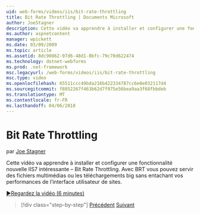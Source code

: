 ```yaml
---
uid: web-forms/videos/iis/bit-rate-throttling
title: Bit Rate Throttling | Documents Microsoft
author: JoeStagner
description: Cette vidéo va apprendre à installer et configurer une fonctionnalité nouvelle IIS7 intéressante – Bit Rate Throttling. Avec BRT vous servir des fichiers multimédias ou les téléchargements big withou...
ms.author: aspnetcontent
manager: wpickett
ms.date: 03/09/2009
ms.topic: article
ms.assetid: 8dc90862-97d6-48d1-8bfc-79c70d622474
ms.technology: dotnet-webforms
ms.prod: .net-framework
msc.legacyurl: /web-forms/videos/iis/bit-rate-throttling
msc.type: video
ms.openlocfilehash: 65511ccc49bda216b422334787cc6e0e032117d4
ms.sourcegitcommit: f8852267f463b62d7f975e56bea9aa3f68fbbdeb
ms.translationtype: MT
ms.contentlocale: fr-FR
ms.lasthandoff: 04/06/2018
---
```

<a name="bit-rate-throttling"></a>Bit Rate Throttling
====================
par [Joe Stagner](https://github.com/JoeStagner)

Cette vidéo va apprendre à installer et configurer une fonctionnalité nouvelle IIS7 intéressante – Bit Rate Throttling. Avec BRT vous pouvez servir des fichiers multimédias ou les téléchargements big sans entachant vos performances de l’interface utilisateur de sites.

[&#9654;Regardez la vidéo (6 minutes)](https://channel9.msdn.com/Blogs/ASP-NET-Site-Videos/bit-rate-throttling)

> [!div class="step-by-step"]
> [Précédent](installing-ftp7.md)
> [Suivant](iis7-playlists.md)
